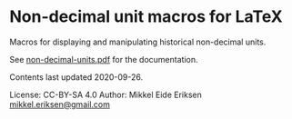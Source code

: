 Non-decimal unit macros for LaTeX
=================================

Macros for displaying and manipulating historical non-decimal units.

See [non-decimal-units.pdf](docs/non-decimal-units.pdf) for the documentation.

Contents last updated 2020-09-26.

<!-- Package available via CTAN at https://www.ctan.org/pkg/non-decimal-units -->

License: CC-BY-SA 4.0
Author: Mikkel Eide Eriksen <mikkel.eriksen@gmail.com>
